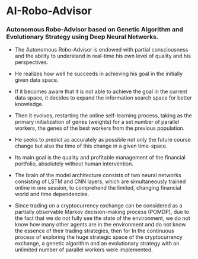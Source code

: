 # AI-Robo-Advisor
### Autonomous Robo-Advisor based on Genetic Algorithm and Evolutionary Strategy using Deep Neural Networks.
* The Autonomous Robo-Advisor is endowed with partial consciousness and the ability to understand in real-time his own level of quality and his perspectives.

* He realizes how well he succeeds in achieving his goal in the initially given data space.

* If it becomes aware that it is not able to achieve the goal in the current data space, it decides to expand the information search space for better knowledge.

* Then it evolves, restarting the online self-learning process, taking as the primary initialization of genes (weights) for a set number of parallel workers, the genes of the best workers from the previous population.

* He seeks to predict as accurately as possible not only the future course change but also the time of this change in a given time-space.

* Its main goal is the quality and profitable management of the financial portfolio, absolutely without human intervention.

* The brain of the model architecture consists of two neural networks consisting of LSTM and CNN layers, which are simultaneously trained online in one session, to comprehend the limited, changing financial world and time dependencies.

* Since trading on a cryptocurrency exchange can be considered as a partially observable Markov decision-making process (POMDP), due to the fact that we do not fully see the state of the environment, we do not know how many other agents are in the environment and do not know the essence of their trading strategies, then for In the continuous process of exploring the huge strategic space of the cryptocurrency exchange, a genetic algorithm and an evolutionary strategy with an unlimited number of parallel workers were implemented.
